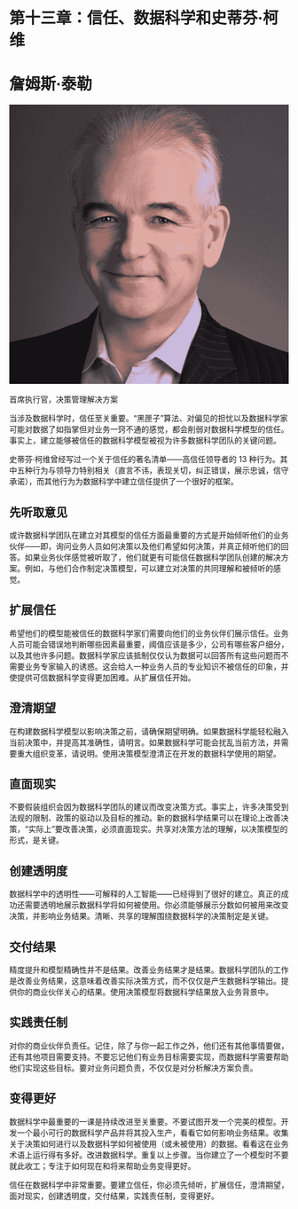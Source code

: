 # 第十三章：信任、数据科学和史蒂芬·柯维

# 詹姆斯·泰勒

![](img/James_Taylor.png)

首席执行官，决策管理解决方案

当涉及数据科学时，信任至关重要。“黑匣子”算法、对偏见的担忧以及数据科学家可能对数据了如指掌但对业务一窍不通的感觉，都会削弱对数据科学模型的信任。事实上，建立能够被信任的数据科学模型被视为许多数据科学团队的关键问题。

史蒂芬·柯维曾经写过一个关于信任的著名清单——高信任领导者的 13 种行为。其中五种行为与领导力特别相关（直言不讳，表现关切，纠正错误，展示忠诚，信守承诺），而其他行为为数据科学中建立信任提供了一个很好的框架。

## 先听取意见

或许数据科学团队在建立对其模型的信任方面最重要的方式是开始倾听他们的业务伙伴——即，询问业务人员如何决策以及他们希望如何决策，并真正倾听他们的回答。如果业务伙伴感觉被听取了，他们就更有可能信任数据科学团队创建的解决方案。例如，与他们合作制定决策模型，可以建立对决策的共同理解和被倾听的感觉。

## 扩展信任

希望他们的模型能被信任的数据科学家们需要向他们的业务伙伴们展示信任。业务人员可能会错误地判断哪些因素最重要，阈值应该是多少，公司有哪些客户细分，以及其他许多问题。数据科学家应该抵制仅仅认为数据可以回答所有这些问题而不需要业务专家输入的诱惑。这会给人一种业务人员的专业知识不被信任的印象，并使提供可信数据科学变得更加困难。从扩展信任开始。

## 澄清期望

在构建数据科学模型以影响决策之前，请确保期望明确。如果数据科学能轻松融入当前决策中，并提高其准确性，请明言。如果数据科学可能会扰乱当前方法，并需要重大组织变革，请说明。使用决策模型澄清正在开发的数据科学使用的期望。

## 直面现实

不要假装组织会因为数据科学团队的建议而改变决策方式。事实上，许多决策受到法规的限制、政策的驱动以及目标的推动。新的数据科学结果可以在理论上改善决策，“实际上”要改善决策，必须直面现实。共享对决策方法的理解，以决策模型的形式，是关键。

## 创建透明度

数据科学中的透明性——可解释的人工智能——已经得到了很好的建立。真正的成功还需要透明地展示数据科学将如何被使用。你必须能够展示分数如何被用来改变决策，并影响业务结果。清晰、共享的理解围绕数据科学的决策制定是关键。

## 交付结果

精度提升和模型精确性并不是结果。改善业务结果才是结果。数据科学团队的工作是改善业务结果，这意味着改善实际决策方式，而不仅仅是产生数据科学输出。提供你的商业伙伴关心的结果。使用决策模型将数据科学结果放入业务背景中。

## 实践责任制

对你的商业伙伴负责任。记住，除了与你一起工作之外，他们还有其他事情要做，还有其他项目需要支持。不要忘记他们有业务目标需要实现，而数据科学需要帮助他们实现这些目标。要对业务问题负责，不仅仅是对分析解决方案负责。

## 变得更好

数据科学中最重要的一课是持续改进至关重要。不要试图开发一个完美的模型。开发一个最小可行的数据科学产品并将其投入生产，看看它如何影响业务结果。收集关于决策如何进行以及数据科学如何被使用（或未被使用）的数据。看看这在业务术语上运行得有多好。改进数据科学。重复以上步骤。当你建立了一个模型时不要就此收工；专注于如何现在和将来帮助业务变得更好。

信任在数据科学中非常重要。要建立信任，你必须先倾听，扩展信任，澄清期望，面对现实，创建透明度，交付结果，实践责任制，变得更好。
